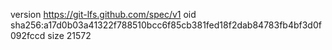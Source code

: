 version https://git-lfs.github.com/spec/v1
oid sha256:a17d0b03a41322f788510bcc6f85cb381fed18f2dab84783fb4bf3d0f092fccd
size 21572

